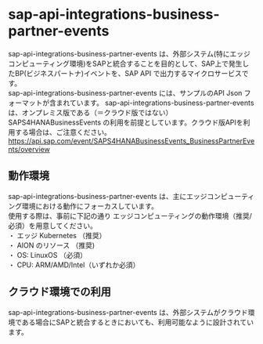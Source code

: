 # sap-api-integrations-business-partner-events    
sap-api-integrations-business-partner-events  は、外部システム(特にエッジコンピューティング環境)をSAPと統合することを目的として、SAP上で発生したBP(ビジネスパートナ)イベントを、SAP API で出力するマイクロサービスです。  
sap-api-integrations-business-partner-events  には、サンプルのAPI Json フォーマットが含まれています。
sap-api-integrations-business-partner-events  は、オンプレミス版である（＝クラウド版ではない）SAPS4HANABusinessEvents の利用を前提としています。クラウド版APIを利用する場合は、ご注意ください。  
https://api.sap.com/event/SAPS4HANABusinessEvents_BusinessPartnerEvents/overview

## 動作環境  
sap-api-integrations-business-partner-events は、主にエッジコンピューティング環境における動作にフォーカスしています。  
使用する際は、事前に下記の通り エッジコンピューティングの動作環境（推奨/必須）を用意してください。  
・ エッジ Kubernetes （推奨）  
・ AION のリソース （推奨)  
・ OS: LinuxOS （必須）  
・ CPU: ARM/AMD/Intel（いずれか必須）  

## クラウド環境での利用  
sap-api-integrations-business-partner-events は、外部システムがクラウド環境である場合にSAPと統合するときにおいても、利用可能なように設計されています。  